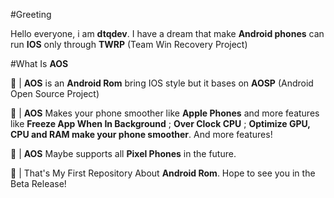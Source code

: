 #Greeting

Hello everyone, i am **dtqdev**. I have a dream that make **Android phones** can run **IOS** only through **TWRP** (Team Win Recovery Project)

#What Is **AOS**

🌟 | **AOS** is an **Android Rom** bring IOS style but it bases on **AOSP** (Android Open Source Project)

🚀 | **AOS** Makes your phone smoother like **Apple Phones** and more features like **Freeze App When In Background** ; **Over Clock CPU** ; **Optimize GPU, CPU and RAM make your phone smoother**. And more features!

📱 | **AOS** Maybe supports all **Pixel Phones** in the future.

🔗 | That's My First Repository About **Android Rom**. Hope to see you in the Beta Release!

